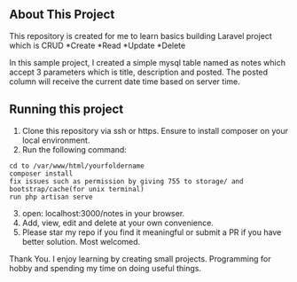 ## About This Project
This repository is created for me to learn basics building Laravel project which is CRUD
    *Create
    *Read
    *Update
    *Delete

In this sample project, I created a simple mysql table named as notes which accept 3 parameters which is title, description and posted. The posted column will receive the current date time based on server time.

## Running this project
1. Clone this repository via ssh or https. Ensure to install composer on your local environment.
2. Run the following command:
```
cd to /var/www/html/yourfoldername
composer install
fix issues such as permission by giving 755 to storage/ and  bootstrap/cache(for unix terminal)
run php artisan serve
```
3. open: localhost:3000/notes in your browser.
4. Add, view, edit and delete at your own convenience.
5. Please star my repo if you find it meaningful or submit a PR if you have better solution. Most welcomed.

Thank You.
I enjoy learning by creating small projects.
Programming for hobby and spending my time on doing useful things.